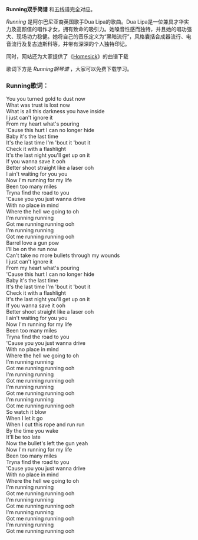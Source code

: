 

**Running双手简谱** 和五线谱完全对应。

_Running_ 是阿尔巴尼亚裔英国歌手Dua Lipa的歌曲。Dua
Lipa是一位兼具才华实力及高颜值的唱作才女，拥有致命的吸引力。她嗓音性感而独特，并且她的唱功强大、现场功力稳健。她将自己的音乐定义为“黑暗流行”，风格囊括合成器流行、电音流行及复古迪斯科等，并带有深深的个人独特印记。

同时，网站还为大家提供了《[Homesick](Music-8974-Homesick-Dua-Lipa.html "Homesick")》的曲谱下载

歌词下方是 _Running钢琴谱_ ，大家可以免费下载学习。

### Running歌词：

You you turned gold to dust now  
What was trust is lost now  
What is all this darkness you have inside  
I just can't ignore it  
From my heart what's pouring  
'Cause this hurt I can no longer hide  
Baby it's the last time  
It's the last time I'm 'bout it 'bout it  
Check it with a flashlight  
It's the last night you'll get up on it  
If you wanna save it ooh  
Better shoot straight like a laser ooh  
I ain't waiting for you you  
Now I'm running for my life  
Been too many miles  
Tryna find the road to you  
'Cause you you just wanna drive  
With no place in mind  
Where the hell we going to oh  
I'm running running  
Got me running running ooh  
I'm running running  
Got me running running ooh  
Barrel love a gun pow  
I'll be on the run now  
Can't take no more bullets through my wounds  
I just can't ignore it  
From my heart what's pouring  
'Cause this hurt I can no longer hide  
Baby it's the last time  
It's the last time I'm 'bout it 'bout it  
Check it with a flashlight  
It's the last night you'll get up on it  
If you wanna save it ooh  
Better shoot straight like a laser ooh  
I ain't waiting for you you  
Now I'm running for my life  
Been too many miles  
Tryna find the road to you  
'Cause you you just wanna drive  
With no place in mind  
Where the hell we going to oh  
I'm running running  
Got me running running ooh  
I'm running running  
Got me running running ooh  
I'm running running  
Got me running running ooh  
I'm running running  
Got me running running ooh  
So watch it blow  
When I let it go  
When I cut this rope and run run  
By the time you wake  
It'll be too late  
Now the bullet's left the gun yeah  
Now I'm running for my life  
Been too many miles  
Tryna find the road to you  
'Cause you you just wanna drive  
With no place in mind  
Where the hell we going to oh  
I'm running running  
Got me running running ooh  
I'm running running  
Got me running running ooh  
I'm running running  
Got me running running ooh  
I'm running running  
Got me running running ooh

